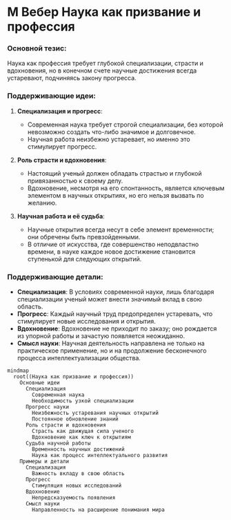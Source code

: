 # М Вебер Наука как призвание и профессия

### Основной тезис:
Наука как профессия требует глубокой специализации, страсти и вдохновения, но в конечном счете научные достижения всегда устаревают, подчиняясь закону прогресса.

### Поддерживающие идеи:
1. **Специализация и прогресс**:
   - Современная наука требует строгой специализации, без которой невозможно создать что-либо значимое и долговечное.
   - Научная работа неизбежно устаревает, но именно это стимулирует прогресс.

2. **Роль страсти и вдохновения**:
   - Настоящий ученый должен обладать страстью и глубокой привязанностью к своему делу.
   - Вдохновение, несмотря на его спонтанность, является ключевым элементом в научных открытиях, но его нельзя вызвать по желанию.

3. **Научная работа и её судьба**:
   - Научные открытия всегда несут в себе элемент временности; они обречены быть превзойденными.
   - В отличие от искусства, где совершенство неподвластно времени, в науке каждое новое достижение становится ступенькой для следующих открытий.

### Поддерживающие детали:
- **Специализация**: В условиях современной науки, лишь благодаря специализации ученый может внести значимый вклад в свою область.
- **Прогресс**: Каждый научный труд предопределен устаревать, что стимулирует новые исследования и открытия.
- **Вдохновение**: Вдохновение не приходит по заказу; оно рождается из упорной работы и зачастую появляется неожиданно.
- **Смысл науки**: Научная деятельность направлена не только на практическое применение, но и на продолжение бесконечного процесса интеллектуализации общества.

```mermaid
mindmap
  root((Наука как призвание и профессия))
    Основные идеи
      Специализация
        Современная наука
        Необходимость узкой специализации
      Прогресс науки
        Неизбежность устаревания научных открытий
        Постоянное обновление знаний
      Роль страсти и вдохновения
        Страсть как движущая сила ученого
        Вдохновение как ключ к открытиям
      Судьба научной работы
        Временность научных достижений
        Наука как процесс интеллектуального развития
    Примеры и детали
      Специализация
        Важность вкладу в свою область
      Прогресс
        Стимуляция новых исследований
      Вдохновение
        Непредсказуемость появления
      Смысл науки
        Направленность на расширение понимания мира
```